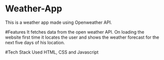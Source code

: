 # Weather-App
This is a weather app made using Openweather API.

#Features
It fetches data from the open weather API. On loading the website first time it locates the user and shows the weather forecast for the next five days of his location.

#Tech Stack Used
HTML, CSS and Javascript
